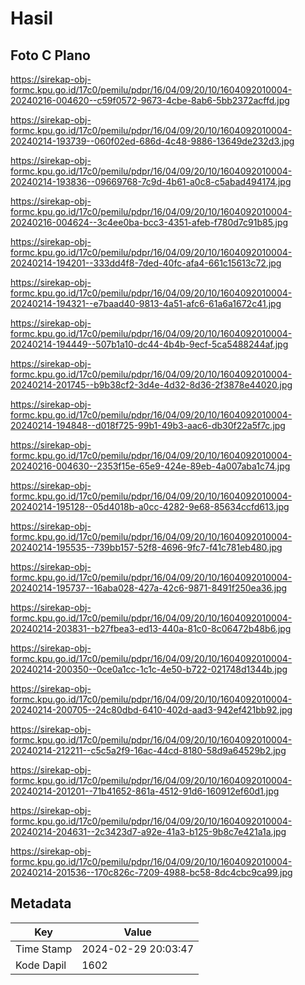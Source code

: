 # Hasil

## Foto C Plano

https://sirekap-obj-formc.kpu.go.id/17c0/pemilu/pdpr/16/04/09/20/10/1604092010004-20240216-004620--c59f0572-9673-4cbe-8ab6-5bb2372acffd.jpg

https://sirekap-obj-formc.kpu.go.id/17c0/pemilu/pdpr/16/04/09/20/10/1604092010004-20240214-193739--060f02ed-686d-4c48-9886-13649de232d3.jpg

https://sirekap-obj-formc.kpu.go.id/17c0/pemilu/pdpr/16/04/09/20/10/1604092010004-20240214-193836--09669768-7c9d-4b61-a0c8-c5abad494174.jpg

https://sirekap-obj-formc.kpu.go.id/17c0/pemilu/pdpr/16/04/09/20/10/1604092010004-20240216-004624--3c4ee0ba-bcc3-4351-afeb-f780d7c91b85.jpg

https://sirekap-obj-formc.kpu.go.id/17c0/pemilu/pdpr/16/04/09/20/10/1604092010004-20240214-194201--333dd4f8-7ded-40fc-afa4-661c15613c72.jpg

https://sirekap-obj-formc.kpu.go.id/17c0/pemilu/pdpr/16/04/09/20/10/1604092010004-20240214-194321--e7baad40-9813-4a51-afc6-61a6a1672c41.jpg

https://sirekap-obj-formc.kpu.go.id/17c0/pemilu/pdpr/16/04/09/20/10/1604092010004-20240214-194449--507b1a10-dc44-4b4b-9ecf-5ca5488244af.jpg

https://sirekap-obj-formc.kpu.go.id/17c0/pemilu/pdpr/16/04/09/20/10/1604092010004-20240214-201745--b9b38cf2-3d4e-4d32-8d36-2f3878e44020.jpg

https://sirekap-obj-formc.kpu.go.id/17c0/pemilu/pdpr/16/04/09/20/10/1604092010004-20240214-194848--d018f725-99b1-49b3-aac6-db30f22a5f7c.jpg

https://sirekap-obj-formc.kpu.go.id/17c0/pemilu/pdpr/16/04/09/20/10/1604092010004-20240216-004630--2353f15e-65e9-424e-89eb-4a007aba1c74.jpg

https://sirekap-obj-formc.kpu.go.id/17c0/pemilu/pdpr/16/04/09/20/10/1604092010004-20240214-195128--05d4018b-a0cc-4282-9e68-85634ccfd613.jpg

https://sirekap-obj-formc.kpu.go.id/17c0/pemilu/pdpr/16/04/09/20/10/1604092010004-20240214-195535--739bb157-52f8-4696-9fc7-f41c781eb480.jpg

https://sirekap-obj-formc.kpu.go.id/17c0/pemilu/pdpr/16/04/09/20/10/1604092010004-20240214-195737--16aba028-427a-42c6-9871-8491f250ea36.jpg

https://sirekap-obj-formc.kpu.go.id/17c0/pemilu/pdpr/16/04/09/20/10/1604092010004-20240214-203831--b27fbea3-ed13-440a-81c0-8c06472b48b6.jpg

https://sirekap-obj-formc.kpu.go.id/17c0/pemilu/pdpr/16/04/09/20/10/1604092010004-20240214-200350--0ce0a1cc-1c1c-4e50-b722-021748d1344b.jpg

https://sirekap-obj-formc.kpu.go.id/17c0/pemilu/pdpr/16/04/09/20/10/1604092010004-20240214-200705--24c80dbd-6410-402d-aad3-942ef421bb92.jpg

https://sirekap-obj-formc.kpu.go.id/17c0/pemilu/pdpr/16/04/09/20/10/1604092010004-20240214-212211--c5c5a2f9-16ac-44cd-8180-58d9a64529b2.jpg

https://sirekap-obj-formc.kpu.go.id/17c0/pemilu/pdpr/16/04/09/20/10/1604092010004-20240214-201201--71b41652-861a-4512-91d6-160912ef60d1.jpg

https://sirekap-obj-formc.kpu.go.id/17c0/pemilu/pdpr/16/04/09/20/10/1604092010004-20240214-204631--2c3423d7-a92e-41a3-b125-9b8c7e421a1a.jpg

https://sirekap-obj-formc.kpu.go.id/17c0/pemilu/pdpr/16/04/09/20/10/1604092010004-20240214-201536--170c826c-7209-4988-bc58-8dc4cbc9ca99.jpg


## Metadata

| Key        | Value               |
| ---------- | ------------------- |
| Time Stamp | 2024-02-29 20:03:47 |
| Kode Dapil | 1602                |



